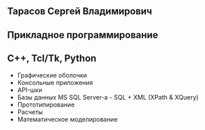 Тарасов Сергей Владимирович
----------------------------
Прикладное программирование
----------------------------
C++, Tcl/Tk, Python
----------------------------
 - Графические оболочки
 - Консольные приложения
 - API-шки
 - Базы данных MS SQL Server-а - SQL + XML (XPath & XQuery)
 - Прототипирование
 - Расчеты
 - Математическое моделирование
